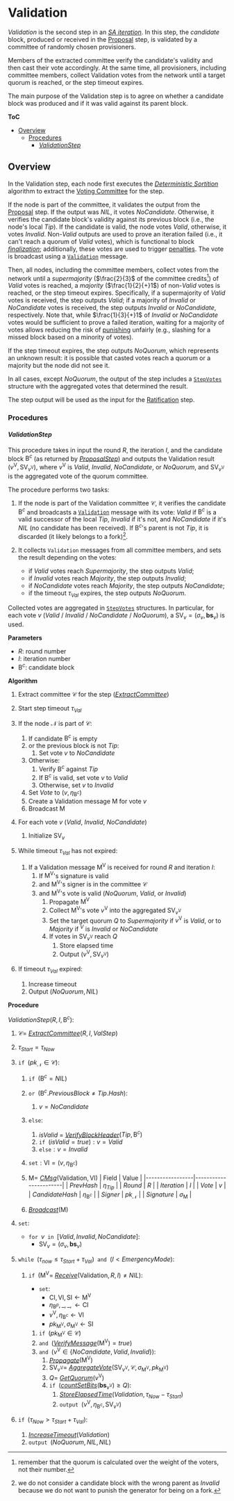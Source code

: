 # Validation
*Validation* is the second step in an [*SA iteration*][sai]. In this step, the *candidate* block, produced or received in the [Proposal][prop] step, is validated by a committee of randomly chosen provisioners.

Members of the extracted committee verify the candidate's validity and then cast their vote accordingly. At the same time, all provisioners, including committee members, collect Validation votes from the network until a target quorum is reached, or the step timeout expires.

The main purpose of the Validation step is to agree on whether a candidate block was produced and if it was valid against its parent block.

**ToC**
  - [Overview](#overview)
    - [Procedures](#procedures)
      - [*ValidationStep*](#validationstep)

## Overview
In the Validation step, each node first executes the [*Deterministic Sortition*][ds] algorithm to extract the [Voting Committee][vc] for the step.

If the node is part of the committee, it validates the output from the [Proposal][prop] step. If the output was $NIL$, it votes $NoCandidate$. Otherwise, it verifies the candidate block's validity against its previous block (i.e., the node's local $Tip$). If the candidate is valid, the node votes $Valid$, otherwise, it votes $Invalid$.
$\text{Non-}Valid$ outputs are used to prove an iteration failed (i.e., it can't reach a quorum of $Valid$ votes), which is functional to block [*finalization*][rf]; additionally, these votes are used to trigger [penalties][pen].
The vote is broadcast using a [`Validation`][vmsg] message.

Then, all nodes, including the committee members, collect votes from the network until a *supermajority* ($\frac{2}{3}$ of the committee credits[^1]) of $Valid$ votes is reached, a *majority* ($\frac{1}{2}{+}1$) of $\text{non-}Valid$ votes is reached, or the step timeout expires.
Specifically, if a supermajority of $Valid$ votes is received, the step outputs $Valid$; if a majority of $Invalid$ or $NoCandidate$ votes is received, the step outputs $Invalid$ or $NoCandidate$, respectively.
Note that, while $\frac{1}{3}{+}1$ of $Invalid$ or $NoCandidate$ votes would be sufficient to prove a failed iteration, waiting for a majority of votes allows reducing the risk of [punishing][pen] unfairly (e.g., slashing for a missed block based on a minority of votes).

If the step timeout expires, the step outputs $NoQuorum$, which represents an unknown result: it is possible that casted votes reach a quorum or a majority but the node did not see it.

In all cases, except $NoQuorum$, the output of the step includes a [`StepVotes`][sv] structure with the aggregated votes that determined the result.

The step output will be used as the input for the [Ratification][rat] step.

### Procedures

#### *ValidationStep*
<!-- TODO: use Valid(Hash) and Invalid(Hash) -->
This procedure takes in input the round $R$, the iteration $I$, and the candidate block $\mathsf{B}^c$ (as returned by [*ProposalStep*][props]) and outputs the Validation result $`(v^\mathsf{V}, \mathsf{SV}_{v^\mathsf{V}})`$, where $v^\mathsf{V}$ is $Valid$, $Invalid$, $NoCandidate$, or $NoQuorum$, and $\mathsf{SV}_{v^\mathsf{V}}$ is the aggregated vote of the quorum committee.

The procedure performs two tasks: 

1. If the node is part of the Validation committee $\mathcal{C}$, it verifies the candidate $\mathsf{B}^c$ and broadcasts a [`Validation`][vmsg] message with its vote: $Valid$ if $\mathsf{B}^c$ is a valid successor of the local $Tip$, $Invalid$ if it's not, and $NoCandidate$ if it's $NIL$ (no candidate has been received).
If $\mathsf{B}^c$'s parent is not $Tip$, it is discarded (it likely belongs to a fork)[^2].

2. It collects `Validation` messages from all committee members, and sets the result depending on the votes:
   - if $Valid$ votes reach $Supermajority$, the step outputs $Valid$;
   - if $Invalid$ votes reach $Majority$, the step outputs $Invalid$;
   - if $NoCandidate$ votes reach $Majority$, the step outputs $NoCandidate$;
   - if the timeout $\tau_{Val}$ expires, the step outputs $NoQuorum$.

Collected votes are aggregated in [`StepVotes`][sv] structures. In particular, for each vote $v$ ($Valid$ / $Invalid$ / $NoCandidate$ / $NoQuorum$), a $\mathsf{SV}_v=(\sigma_v,\boldsymbol{bs}_v)$ is used.

**Parameters**
- $R$: round number
- $I$: iteration number
- $\mathsf{B}^c$: candidate block

**Algorithm**
1. Extract committee $\mathcal{C}$ for the step ([*ExtractCommittee*][ec])
2. Start step timeout $\tau_{Val}$
3. If the node $\mathcal{N}$ is part of $\mathcal{C}$:
   1. If candidate $\mathsf{B}^c$ is empty
   2. or the previous block is not $Tip$:
      1. Set vote $v$ to $NoCandidate$
   3. Otherwise:
      1. Verify $\mathsf{B}^c$ against $Tip$
      2. If $\mathsf{B}^c$ is valid, set vote $v$ to $Valid$
      3. Otherwise, set $v$ to $Invalid$
   4. Set $Vote$ to $(v, \eta_{\mathsf{B}^c})$
   5. Create a $\mathsf{Validation}$ message $\mathsf{M}$ for vote $v$
   6. Broadcast $\mathsf{M}$

4. For each vote $v$ ($Valid$, $Invalid$, $NoCandidate$)
   1. Initialize $\mathsf{SV}_v$

5. While timeout $\tau_{Val}$ has not expired:
   1. If a $\mathsf{Validation}$ message $\mathsf{M^V}$ is received for round $R$ and iteration $I$:
      1. If $\mathsf{M^V}$'s signature is valid
      2. and $\mathsf{M^V}$'s signer is in the committee $\mathcal{C}$
      3. and $\mathsf{M^V}$'s vote is valid ($NoQuorum$, $Valid$, or $Invalid$)
         1. Propagate $\mathsf{M^V}$
         2. Collect $\mathsf{M^V}$'s vote $v^\mathsf{V}$ into the aggregated $\mathsf{SV}_{v^\mathsf{V}}$
         3. Set the target quorum $Q$ to $Supermajority$ if $v^\mathsf{V}$ is $Valid$, or to $Majority$ if $^V$ is $Invalid$ or $NoCandidate$
         4. If votes in $\mathsf{SV}_{v^\mathsf{V}}$ reach $Q$
            1. Store elapsed time
            2. Output $(v^\mathsf{V}, \mathsf{SV}_{v^\mathsf{V}})$

 6. If timeout $\tau_{Val}$ expired:
    1. Increase timeout
    2. Output $(NoQuorum, NIL)$

**Procedure**

$ValidationStep( R, I, \mathsf{B}^c ) :$
1. $\mathcal{C}=$ [*ExtractCommittee*][ec]$(R,I, ValStep)$
2. $\tau_{Start} = \tau_{Now}$
3. $\texttt{if } (pk_\mathcal{N} \in \mathcal{C}):$
   1. $\texttt{if } (\mathsf{B}^c = NIL)$
   2. $\texttt{or } (\mathsf{B}^c.PreviousBlock \ne Tip.Hash):$
      1. $v = NoCandidate$
   3. $\texttt{else}:$
      1. $isValid$ = [*VerifyBlockHeader*][vbh]$(Tip,\mathsf{B}^c)$
      2. $\texttt{if } (isValid = true) : v = Valid$
      3. $\texttt{else}: v = Invalid$
   4. $\texttt{set}: \mathsf{VI} = (v, \eta_{\mathsf{B}^c})$
   5. $`\mathsf{M} = `$ [*CMsg*][cmsg]$(\mathsf{Validation}, \mathsf{VI})$
      | Field           | Value                 | 
      |-----------------|-----------------------|
      | $PrevHash$      | $\eta_{Tip}$          |
      | $Round$         | $R$                   |
      | $Iteration$     | $I$                   |
      | $Vote$          | $v$                   |
      | $CandidateHash$ | $\eta_{\mathsf{B}^c}$ |
      | $Signer$        | $pk_\mathcal{N}$      |
      | $Signature$     | $\sigma_\mathsf{M}$   |

   6. [*Broadcast*][mx]$(\mathsf{M})$

4. $\texttt{set}:$
   - $\texttt{for } v \texttt{ in } [Valid, Invalid, NoCandidate]:$
     - $\mathsf{SV}_v = (\sigma_v, \boldsymbol{bs}_v)$

5. $\texttt{while } (\tau_{now} \le \tau_{Start}+\tau_{Val}) \texttt{ and } (I \lt EmergencyMode):$
   1. $\texttt{if } (\mathsf{M^V} =$ [*Receive*][mx]$(\mathsf{Validation},R,I) \ne NIL):$
      - $\texttt{set}:$
        - $\mathsf{CI}, \mathsf{VI}, \mathsf{SI} \leftarrow \mathsf{M^V}$
        - $`\eta_{\mathsf{B}^p}, \_, \_, \leftarrow \mathsf{CI}`$
        - $v^\mathsf{V}, \eta_{\mathsf{B}^c} \leftarrow \mathsf{VI}$
        - $pk_\mathsf{M^V}, \sigma_\mathsf{M^V} \leftarrow \mathsf{SI}$

      1. $\texttt{if } (pk_{\mathsf{M^V}} \in \mathcal{C})$
      2. $\texttt{and }($[*VerifyMessage*][sigs]$(\mathsf{M^V}) = true)$
      3. $\texttt{and }(v^\mathsf{V} \in \{NoCandidate,Valid,Invalid\}):$
         1. [*Propagate*][mx]$(\mathsf{M^V})$
         2. $`\mathsf{SV}_{v^\mathsf{V}} =`$ [*AggregateVote*][av]$`( \mathsf{SV}_{v^\mathsf{V}}, \mathcal{C}, \sigma_\mathsf{M^V}, pk_\mathsf{M^V} )`$
         3. $Q =$ [*GetQuorum*][gq]$(v^\mathsf{V})$
         4. $\texttt{if }($[*countSetBits*][csb]$(\boldsymbol{bs}_{v^\mathsf{V}}) \ge Q):$
            1. [*StoreElapsedTime*][set]$(Validation, \tau_{Now}-\tau_{Start})$
            2. $\texttt{output } (v^\mathsf{V}, \eta_{\mathsf{B}^c}, \mathsf{SV}_{v^\mathsf{V}})$

 6. $\texttt{if } (\tau_{Now} \gt \tau_{Start}+\tau_{Val}):$
    1. [*IncreaseTimeout*][it]$(Validation)$
    2. $\texttt{output } (NoQuorum, NIL, NIL)$


<!----------------------- FOOTNOTES ----------------------->
[^1]: remember that the quorum is calculated over the weight of the voters, not their number.
[^2]: we do not consider a candidate block with the wrong parent as $Invalid$ because we do not want to punish the generator for being on a fork.

<!------------------------- LINKS ------------------------->
<!-- https://github.com/dusk-network/dusk-protocol/tree/main/consensus/protocol/steps/validation.md -->
[vals]: #validation-step


<!-- Protocol -->
[env]:   https://github.com/dusk-network/dusk-protocol/tree/main/consensus/protocol/succinct-attestation.md#environment
[set]:   https://github.com/dusk-network/dusk-protocol/tree/main/consensus/protocol/succinct-attestation.md#storeelapsedtime
[it]:    https://github.com/dusk-network/dusk-protocol/tree/main/consensus/protocol/succinct-attestation.md#increasetimeout
[sai]:   https://github.com/dusk-network/dusk-protocol/tree/main/consensus/protocol/succinct-attestation.md#saiteration

[prop]:  https://github.com/dusk-network/dusk-protocol/tree/main/consensus/protocol/steps/proposal.md
[props]: https://github.com/dusk-network/dusk-protocol/tree/main/consensus/protocol/steps/proposal.md#proposalstep

[rat]:   https://github.com/dusk-network/dusk-protocol/tree/main/consensus/protocol/steps/ratification.md

[ds]:    https://github.com/dusk-network/dusk-protocol/tree/main/consensus/protocol/sortition.md
[dsp]:   https://github.com/dusk-network/dusk-protocol/tree/main/consensus/protocol/sortition.md#deterministic-sortition-ds


<!-- Basics -->
[vbh]:   https://github.com/dusk-network/dusk-protocol/tree/main/consensus/basics/blockchain.md#verifyblockheader
[rf]:    https://github.com/dusk-network/dusk-protocol/tree/main/consensus/basics/blockchain.md#rolling-finality

[p]:     https://github.com/dusk-network/dusk-protocol/tree/main/consensus/basics/staking.md#provisioners-and-stakes
[pen]:   https://github.com/dusk-network/dusk-protocol/tree/main/consensus/basics/staking.md#penalties

[vc]:    https://github.com/dusk-network/dusk-protocol/tree/main/consensus/basics/attestation.md#voting-committees
[ec]:    https://github.com/dusk-network/dusk-protocol/tree/main/consensus/basics/attestation.md#ExtractCommittee
[gq]:    https://github.com/dusk-network/dusk-protocol/tree/main/consensus/basics/attestation.md#GetQuorum
[gsn]:   https://github.com/dusk-network/dusk-protocol/tree/main/consensus/basics/attestation.md#GetStepNum
[sc]:    https://github.com/dusk-network/dusk-protocol/tree/main/consensus/basics/attestation.md#subcommittees
[csb]:   https://github.com/dusk-network/dusk-protocol/tree/main/consensus/basics/attestation.md#countsetbits
[sv]:    https://github.com/dusk-network/dusk-protocol/tree/main/consensus/basics/attestation.md#stepvotes
[av]:    https://github.com/dusk-network/dusk-protocol/tree/main/consensus/basics/attestation.md#aggregatevote


<!-- Messages -->
[sigs]:  https://github.com/dusk-network/dusk-protocol/tree/main/consensus/protocol/messages.md#signatures
[mx]:    https://github.com/dusk-network/dusk-protocol/tree/main/consensus/protocol/messages.md#procedures-1
[vmsg]:  https://github.com/dusk-network/dusk-protocol/tree/main/consensus/protocol/messages.md#validation
[cmsg]:  https://github.com/dusk-network/dusk-protocol/tree/main/consensus/protocol/messages.md#cmsg
